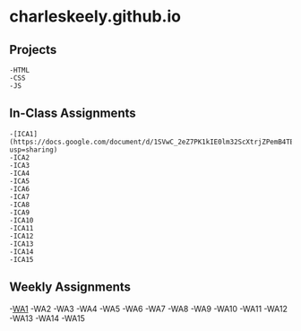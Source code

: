 # charleskeely.github.io


## Projects

    -HTML
    -CSS
    -JS

## In-Class Assignments

    -[ICA1](https://docs.google.com/document/d/1SVwC_2eZ7PK1kIE0lm32ScXtrjZPemB4TEBJoBqv2A4/edit?usp=sharing)
    -ICA2
    -ICA3
    -ICA4
    -ICA5
    -ICA6
    -ICA7
    -ICA8
    -ICA9
    -ICA10
    -ICA11
    -ICA12
    -ICA13
    -ICA14
    -ICA15

## Weekly Assignments

-[WA1](https://charles-keely.github.io/charleskeely.github.io/wa/wa1.html)
-WA2
-WA3
-WA4
-WA5
-WA6
-WA7
-WA8
-WA9
-WA10
-WA11
-WA12
-WA13
-WA14
-WA15

